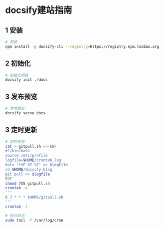 # docsify建站指南

## 1 安装

```bash
# 安装
npm install -g docsify-cli --registry=https://registry.npm.taobao.org
```

## 2 初始化

```bash
# 初始化项目
docsify init ./docs
```

## 3 发布预览

```bash
# 本地预览
docsify serve docs
```

## 3 定时更新

```bash
# 定时任务
cat > gitpull.sh <<-EOF
#!/bin/bash
source /etc/profile
logfile=$HOME/crontab.log
date "+%F %T %Z" >> $logfile
cd $HOME/docsify-blog
git pull >> $logfile
EOF
chmod 755 gitpull.sh
crontab -e
'''
0 3 * * * $HOME/gitpull.sh
'''
crontab -l

# 执行日志
sudo tail -f /var/log/cron
```
